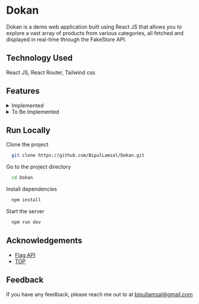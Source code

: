 
# Dokan

Dokan is a demo web application built using React JS that allows you to explore a vast array of products from various categories, all fetched and displayed in real-time through the FakeStore API.

## Technology Used
React JS, React Router, Tailwind css


## Features

<details><summary>Implemented</summary>

* Routers for individual product items
* Custom hook for fetching API
* Context API
* Loading Boilerplate
* Filtering, Sorting
* Local storage
* Cart Functionality (Incrementing Number, Decrementing Number)


</details>

<details><summary>To Be Implemented</summary>

* Searching
* Filtering Animation
* Displaying Add to Cart only after being fetched
* Adding Error Route
* React Testing Library



</details>

## Run Locally

Clone the project

```bash
  git clone https://github.com/BipulLamsal/Dokan.git
```

Go to the project directory

```bash
  cd Dokan
```

Install dependencies

```bash
  npm install
```

Start the server

```bash
  npm run dev
```


## Acknowledgements

 - [Flag API](https://restcountries.com/v3.1/all)
 - [TOP](https://www.theodinproject.com/paths/full-stack-javascript/courses/react-new)
 


## Feedback

If you have any feedback, please reach me out to at bipullamsal@gmail.com

